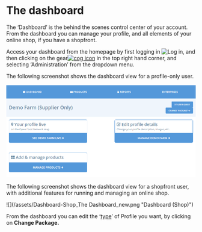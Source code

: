 # The dashboard

The ‘Dashboard’ is the behind the scenes control center of your account. From the dashboard you can manage your profile, and all elements of your online shop, if you have a shopfront.

Access your dashboard from the homepage by first logging in ![](https://openfoodnetwork.org/wp-content/uploads/2015/05/Log-In.png "Log in"), and then clicking on the gear[![](https://openfoodnetwork.org/wp-content/uploads/2015/05/Cog.png "cog icon")](https://openfoodnetwork.org/wp-content/uploads/2015/05/Cog.png) in the top right hand corner, and selecting ‘Administration’ from the dropdown menu.

The following screenshot shows the dashboard view for a profile-only user.

![](/assets/27-TheDashboard-1-Supplier-Only_old.png)

The following screenshot shows the dashboard view for a shopfront user, with additional features for running and managing an online shop.

![](/assets/Dashboard-Shop_The Dashboard_new.png "Dashboard \(Shop\)")

From the dashboard you can edit the ‘[type](/producer-profile-types.md)’ of Profile you want, by clicking on **Change Package.**

